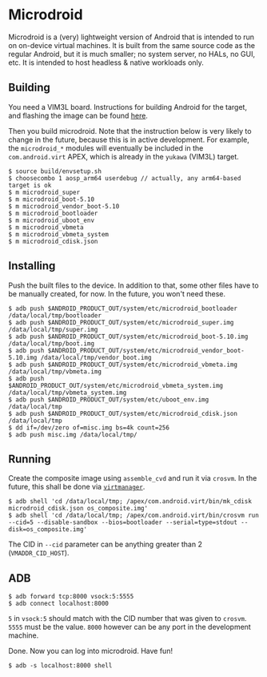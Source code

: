 # Microdroid

Microdroid is a (very) lightweight version of Android that is intended to run on
on-device virtual machines. It is built from the same source code as the regular
Android, but it is much smaller; no system server, no HALs, no GUI, etc. It is
intended to host headless & native workloads only.

## Building

You need a VIM3L board. Instructions for building Android for the target, and
flashing the image can be found [here](../docs/getting_started/yukawa.md).

Then you build microdroid. Note that the instruction below is very likely to
change in the future, because this is in active development. For example, the
`microdroid_*` modules will eventually be included in the `com.android.virt`
APEX, which is already in the `yukawa` (VIM3L) target.

```
$ source build/envsetup.sh
$ choosecombo 1 aosp_arm64 userdebug // actually, any arm64-based target is ok
$ m microdroid_super
$ m microdroid_boot-5.10
$ m microdroid_vendor_boot-5.10
$ m microdroid_bootloader
$ m microdroid_uboot_env
$ m microdroid_vbmeta
$ m microdroid_vbmeta_system
$ m microdroid_cdisk.json
```

## Installing

Push the built files to the device. In addition to that, some other files have
to be manually created, for now. In the future, you won't need these.

```
$ adb push $ANDROID_PRODUCT_OUT/system/etc/microdroid_bootloader /data/local/tmp/bootloader
$ adb push $ANDROID_PRODUCT_OUT/system/etc/microdroid_super.img /data/local/tmp/super.img
$ adb push $ANDROID_PRODUCT_OUT/system/etc/microdroid_boot-5.10.img /data/local/tmp/boot.img
$ adb push $ANDROID_PRODUCT_OUT/system/etc/microdroid_vendor_boot-5.10.img /data/local/tmp/vendor_boot.img
$ adb push $ANDROID_PRODUCT_OUT/system/etc/microdroid_vbmeta.img /data/local/tmp/vbmeta.img
$ adb push $ANDROID_PRODUCT_OUT/system/etc/microdroid_vbmeta_system.img /data/local/tmp/vbmeta_system.img
$ adb push $ANDROID_PRODUCT_OUT/system/etc/uboot_env.img /data/local/tmp
$ adb push $ANDROID_PRODUCT_OUT/system/etc/microdroid_cdisk.json /data/local/tmp
$ dd if=/dev/zero of=misc.img bs=4k count=256
$ adb push misc.img /data/local/tmp/
```

## Running

Create the composite image using `assemble_cvd` and run it via `crosvm`. In the
future, this shall be done via [`virtmanager`](../virtmanager/).

```
$ adb shell 'cd /data/local/tmp; /apex/com.android.virt/bin/mk_cdisk microdroid_cdisk.json os_composite.img'
$ adb shell 'cd /data/local/tmp; /apex/com.android.virt/bin/crosvm run --cid=5 --disable-sandbox --bios=bootloader --serial=type=stdout --disk=os_composite.img'
```

The CID in `--cid` parameter can be anything greater than 2 (`VMADDR_CID_HOST`).

## ADB

```
$ adb forward tcp:8000 vsock:5:5555
$ adb connect localhost:8000
```

`5` in `vsock:5` should match with the CID number that was given to `crosvm`.
`5555` must be the value. `8000` however can be any port in the development
machine.

Done. Now you can log into microdroid. Have fun!

```
$ adb -s localhost:8000 shell
```
